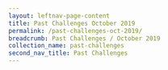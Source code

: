 ```yaml
---
layout: leftnav-page-content
title: Past Challenges October 2019
permalink: /past-challenges-oct-2019/
breadcrumb: Past Challenges / October 2019
collection_name: past-challenges
second_nav_title: Past Challenges
---
```

